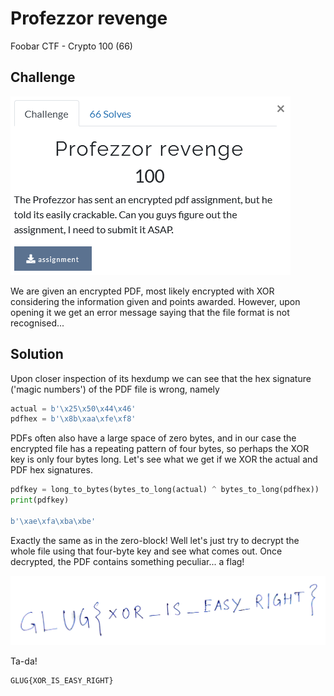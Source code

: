 # Profezzor revenge

Foobar CTF - Crypto 100 (66)

## Challenge

![](ProfRevenge.png)

We are given an encrypted PDF, most likely encrypted with XOR considering the information given and points awarded. However, upon opening it we get an error message saying that the file format is not recognised...

## Solution

Upon closer inspection of its hexdump we can see that the hex signature ('magic numbers') of the PDF file is wrong, namely

```py
actual = b'\x25\x50\x44\x46'
pdfhex = b'\x8b\xaa\xfe\xf8' 
```

PDFs often also have a large space of zero bytes, and in our case the encrypted file has a repeating pattern of four bytes, so perhaps the XOR key is only four bytes long. Let's see what we get if we XOR the actual and PDF hex signatures.

```py
pdfkey = long_to_bytes(bytes_to_long(actual) ^ bytes_to_long(pdfhex))
print(pdfkey)

b'\xae\xfa\xba\xbe'
```

Exactly the same as in the zero-block! Well let's just try to decrypt the whole file using that four-byte key and see what comes out. Once decrypted, the PDF contains something peculiar... a flag!

![](flag_pdf.png)

Ta-da!
```
GLUG{XOR_IS_EASY_RIGHT}
```